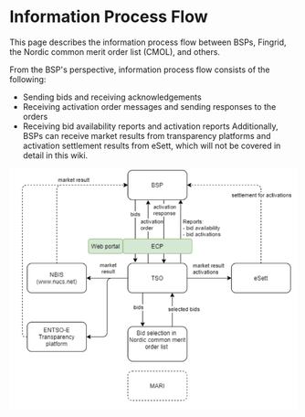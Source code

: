 # Information Process Flow

This page describes the information process flow between BSPs, Fingrid, the Nordic common merit order list (CMOL), and others.

From the BSP's perspective, information process flow consists of the following:
* Sending bids and receiving acknowledgements
* Receiving activation order messages and sending responses to the orders
* Receiving bid availability reports and activation reports
Additionally, BSPs can receive market results from transparency platforms and activation settlement results from eSett, which will not be covered in detail in this wiki.

![Diagram of message exchanges between different parties in mFRR energy market](./img/mFRR_E%20diagram.png)
